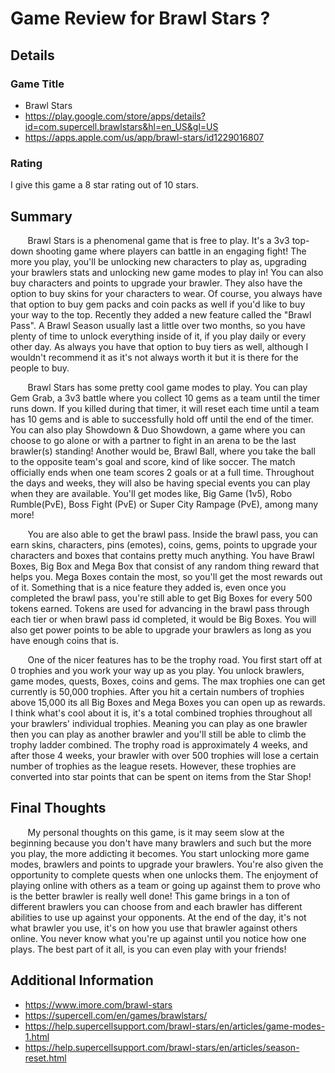 # Game Review for Brawl Stars ?

## Details

### Game Title 

* Brawl Stars
* https://play.google.com/store/apps/details?id=com.supercell.brawlstars&hl=en_US&gl=US
* https://apps.apple.com/us/app/brawl-stars/id1229016807

### Rating

I give this game a 8 star rating out of 10 stars.

## Summary

  &nbsp;&nbsp;&nbsp;&nbsp;&nbsp;&nbsp; Brawl Stars is a phenomenal game that is free to play. It's a 3v3 top-down shooting game where players can battle in an engaging fight! The more you play, you'll be unlocking new characters to play as, upgrading your brawlers stats and unlocking new game modes to play in! You can also buy characters and points to upgrade your brawler. They also have the option to buy skins for your characters to wear. Of course, you always have that option to buy gem packs and coin packs as well if  you'd like to buy your way to the top. Recently they added a new feature called the "Brawl Pass". A Brawl Season usually last a little over two months, so you have plenty of time to unlock everything inside of it, if you play daily or every other day. As always you have that option to buy tiers as well, although I wouldn't recommend it as it's not always worth it but it is there for the people to buy.
  
  &nbsp;&nbsp;&nbsp;&nbsp;&nbsp;&nbsp; Brawl Stars has some pretty cool game modes to play. You can play Gem Grab, a 3v3 battle where you collect 10 gems as a team until the timer runs down. If you killed during that timer, it will reset each time until a team has 10 gems and is able to successfully hold off until the end of the timer. You can also play Showdown & Duo Showdown, a game where you can choose to go alone or with a partner to fight in an arena to be the last brawler(s) standing! Another would be, Brawl Ball, where you take the ball to the opposite team's goal and score, kind of like soccer. The match officially ends when one team scores 2 goals or at a full time. Throughout the days and weeks, they will also be having special events you can play when they are available. You'll get modes like, Big Game (1v5), Robo Rumble(PvE), Boss Fight (PvE) or Super City Rampage (PvE), among many more!
  
  &nbsp;&nbsp;&nbsp;&nbsp;&nbsp;&nbsp; You are also able to get the brawl pass. Inside the brawl pass, you can earn skins, characters, pins (emotes), coins, gems, points to upgrade your characters and boxes that contains pretty much anything. You have Brawl Boxes, Big Box and Mega Box that consist of any random thing reward that helps you. Mega Boxes contain the most, so you'll get the most rewards out of it. Something that is a nice feature they added is, even once you completed the brawl pass, you're still able to get Big Boxes for every 500 tokens earned. Tokens are used for advancing in the brawl pass through each tier or when brawl pass id completed, it would be Big Boxes. You will also get power points to be able to upgrade your brawlers as long as you have enough coins that is. 

  &nbsp;&nbsp;&nbsp;&nbsp;&nbsp;&nbsp; One of the nicer features has to be the trophy road. You first start off at 0 trophies and you work your way up as you play. You unlock brawlers, game modes, quests, Boxes, coins and gems. The max trophies one can get currently is 50,000 trophies. After you hit a certain numbers of trophies above 15,000 its all Big Boxes and Mega Boxes you can open up as rewards. I think what's cool about it is, it's a total combined trophies throughout all your brawlers' individual trophies. Meaning you can play as one brawler then you can play as another brawler and you'll still be able to climb the trophy ladder combined. The trophy road is approximately 4 weeks, and after those 4 weeks, your brawler with over 500 trophies will lose a certain number of trophies as the league resets. However, these trophies are converted into star points that can be spent on items from the Star Shop!
    
## Final Thoughts

&nbsp;&nbsp;&nbsp;&nbsp;&nbsp;&nbsp; My personal thoughts on this game, is it may seem slow at the beginning because you don't have many brawlers and such but the more you play, the more addicting it becomes. You start unlocking more game modes, brawlers and points to upgrade your brawlers. You're also given the opportunity to complete quests when one unlocks them. The enjoyment of playing online with others as a team or going up against them to prove who is the better brawler is really well done! This game brings in a ton of different brawlers you can choose from and each brawler has different abilities to use up against your opponents. At the end of the day, it's not what brawler you use, it's on how you use that brawler against others online. You never know what you're up against until you notice how one plays. The best part of it all, is you can even play with your friends!


## Additional Information

* https://www.imore.com/brawl-stars
* https://supercell.com/en/games/brawlstars/
* https://help.supercellsupport.com/brawl-stars/en/articles/game-modes-1.html
* https://help.supercellsupport.com/brawl-stars/en/articles/season-reset.html


